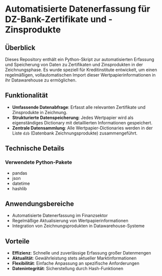 
# Automatisierte Datenerfassung für DZ-Bank-Zertifikate und -Zinsprodukte

## Überblick

Dieses Repository enthält ein Python-Skript zur automatisierten Erfassung und Speicherung von Daten zu Zertifikaten und Zinsprodukten in der Zeichnungsphase. Es wurde speziell für Kreditinstitute entwickelt, um einen regelmäßigen, vollautomatischen Import dieser Wertpapierinformationen in ihr Datawarehouse zu ermöglichen.

## Funktionalität

- **Umfassende Datenabfrage**: Erfasst alle relevanten Zertifikate und Zinsprodukte in Zeichnung.
- **Strukturierte Datenspeicherung**: Jedes Wertpapier wird als eigenständiges Dictionary mit detaillierten Informationen gespeichert.
- **Zentrale Datensammlung**: Alle Wertpapier-Dictionaries werden in der Liste `dzb` (Datenbank Zeichnungsprodukte) zusammengeführt.

## Technische Details

### Verwendete Python-Pakete

- pandas
- json
- datetime
- hashlib

## Anwendungsbereiche

- Automatisierte Datenerfassung im Finanzsektor
- Regelmäßige Aktualisierung von Wertpapierinformationen
- Integration von Zeichnungsprodukten in Datawarehouse-Systeme

## Vorteile

- **Effizienz**: Schnelle und zuverlässige Erfassung großer Datenmengen
- **Aktualität**: Gewährleistung stets aktueller Marktinformationen
- **Flexibilität**: Einfache Anpassung an spezifische Anforderungen
- **Datenintegrität**: Sicherstellung durch Hash-Funktionen